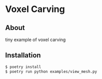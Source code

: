 # Voxel Carving

## About

tiny example of voxel carving

## Installation

```sh
$ poetry install
$ poetry run python examples/view_mesh.py
```
